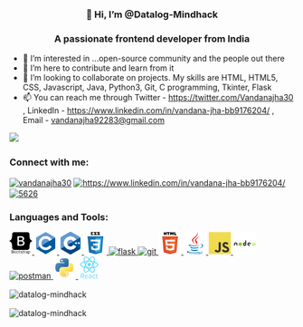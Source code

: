   <h3 align="center">👋 Hi, I’m @Datalog-Mindhack</h3>
  <h3 align="center">A passionate frontend developer from India</h3>
  
- 👀 I’m interested in ...open-source community and the people out there
- 🌱 I’m here to contribute and learn from it 
- 💞️ I’m looking to collaborate on projects.
   My skills are HTML, HTML5, CSS, Javascript, Java, Python3, Git, C programming, Tkinter, Flask
- 📫 You can reach me through Twitter - https://twitter.com/Vandanajha30 , LinkedIn - https://www.linkedin.com/in/vandana-jha-bb9176204/ , Email - vandanajha92283@gmail.com

<img src = "https://github-readme-stats.vercel.app/api?username=Datalog-Mindhack&&show_icons=true&title_color=ffffff&icon_color=bb2acf&text_color=daf7dc&bg_color=151515">


<h3 align="left">Connect with me:</h3>
<p align="left">
<a href="https://twitter.com/vandanajha30" target="blank"><img align="center" src="https://raw.githubusercontent.com/rahuldkjain/github-profile-readme-generator/master/src/images/icons/Social/twitter.svg" alt="vandanajha30" height="30" width="40" /></a>
<a href="https://linkedin.com/in/https://www.linkedin.com/in/vandana-jha-bb9176204/" target="blank"><img align="center" src="https://raw.githubusercontent.com/rahuldkjain/github-profile-readme-generator/master/src/images/icons/Social/linked-in-alt.svg" alt="https://www.linkedin.com/in/vandana-jha-bb9176204/" height="30" width="40" /></a>
<a href="https://discord.gg/5626" target="blank"><img align="center" src="https://raw.githubusercontent.com/rahuldkjain/github-profile-readme-generator/master/src/images/icons/Social/discord.svg" alt="5626" height="30" width="40" /></a>
</p>

<h3 align="left">Languages and Tools:</h3>
<p align="left"> <a href="https://getbootstrap.com" target="_blank" rel="noreferrer"> <img src="https://raw.githubusercontent.com/devicons/devicon/master/icons/bootstrap/bootstrap-plain-wordmark.svg" alt="bootstrap" width="40" height="40"/> </a> <a href="https://www.cprogramming.com/" target="_blank" rel="noreferrer"> <img src="https://raw.githubusercontent.com/devicons/devicon/master/icons/c/c-original.svg" alt="c" width="40" height="40"/> </a> <a href="https://www.w3schools.com/cpp/" target="_blank" rel="noreferrer"> <img src="https://raw.githubusercontent.com/devicons/devicon/master/icons/cplusplus/cplusplus-original.svg" alt="cplusplus" width="40" height="40"/> </a> <a href="https://www.w3schools.com/css/" target="_blank" rel="noreferrer"> <img src="https://raw.githubusercontent.com/devicons/devicon/master/icons/css3/css3-original-wordmark.svg" alt="css3" width="40" height="40"/> </a> <a href="https://flask.palletsprojects.com/" target="_blank" rel="noreferrer"> <img src="https://www.vectorlogo.zone/logos/pocoo_flask/pocoo_flask-icon.svg" alt="flask" width="40" height="40"/> </a> <a href="https://git-scm.com/" target="_blank" rel="noreferrer"> <img src="https://www.vectorlogo.zone/logos/git-scm/git-scm-icon.svg" alt="git" width="40" height="40"/> </a> <a href="https://www.w3.org/html/" target="_blank" rel="noreferrer"> <img src="https://raw.githubusercontent.com/devicons/devicon/master/icons/html5/html5-original-wordmark.svg" alt="html5" width="40" height="40"/> </a> <a href="https://www.java.com" target="_blank" rel="noreferrer"> <img src="https://raw.githubusercontent.com/devicons/devicon/master/icons/java/java-original.svg" alt="java" width="40" height="40"/> </a> <a href="https://developer.mozilla.org/en-US/docs/Web/JavaScript" target="_blank" rel="noreferrer"> <img src="https://raw.githubusercontent.com/devicons/devicon/master/icons/javascript/javascript-original.svg" alt="javascript" width="40" height="40"/> </a> <a href="https://nodejs.org" target="_blank" rel="noreferrer"> <img src="https://raw.githubusercontent.com/devicons/devicon/master/icons/nodejs/nodejs-original-wordmark.svg" alt="nodejs" width="40" height="40"/> </a> <a href="https://postman.com" target="_blank" rel="noreferrer"> <img src="https://www.vectorlogo.zone/logos/getpostman/getpostman-icon.svg" alt="postman" width="40" height="40"/> </a> <a href="https://www.python.org" target="_blank" rel="noreferrer"> <img src="https://raw.githubusercontent.com/devicons/devicon/master/icons/python/python-original.svg" alt="python" width="40" height="40"/> </a> <a href="https://reactjs.org/" target="_blank" rel="noreferrer"> <img src="https://raw.githubusercontent.com/devicons/devicon/master/icons/react/react-original-wordmark.svg" alt="react" width="40" height="40"/> </a> </p>

<p><img align="center" src="https://github-readme-stats.vercel.app/api/top-langs?username=datalog-mindhack&show_icons=true&locale=en&layout=compact" alt="datalog-mindhack" /></p>

<p><img align="center" src="https://github-readme-streak-stats.herokuapp.com/?user=datalog-mindhack&" alt="datalog-mindhack" /></p>

<!---
Datalog-Mindhack/Datalog-Mindhack is a ✨ special ✨ repository because its `README.md` (this file) appears on your GitHub profile.
You can click the Preview link to take a look at your changes.
--->
